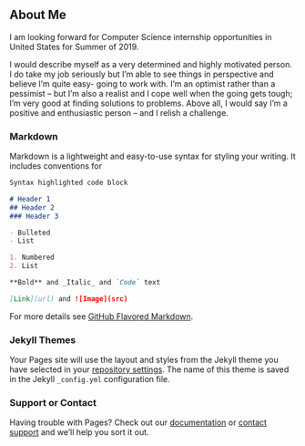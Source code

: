 ## About Me 

I am looking forward for Computer Science internship opportunities in United States for Summer of 2019.

I would describe myself as a very determined and highly motivated person. I do take my job seriously but I’m able to see things in perspective and believe I’m quite easy- going to work with. I’m an optimist rather than a pessimist – but I’m also a realist and I cope well when the going gets tough; I’m very good at finding solutions to problems. Above all, I would say I’m a positive and enthusiastic person – and I relish a challenge.

### Markdown

Markdown is a lightweight and easy-to-use syntax for styling your writing. It includes conventions for

```markdown
Syntax highlighted code block

# Header 1
## Header 2
### Header 3

- Bulleted
- List

1. Numbered
2. List

**Bold** and _Italic_ and `Code` text

[Link](url) and ![Image](src)
```

For more details see [GitHub Flavored Markdown](https://guides.github.com/features/mastering-markdown/).

### Jekyll Themes

Your Pages site will use the layout and styles from the Jekyll theme you have selected in your [repository settings](https://github.com/rugveddarwhekar/rugveddarwhekar.github.io/settings). The name of this theme is saved in the Jekyll `_config.yml` configuration file.

### Support or Contact

Having trouble with Pages? Check out our [documentation](https://help.github.com/categories/github-pages-basics/) or [contact support](https://github.com/contact) and we’ll help you sort it out.
